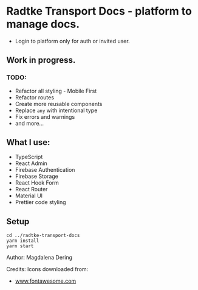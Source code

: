 # Radtke Transport Docs - platform to manage docs.

- Login to platform only for auth or invited user.

## Work in progress.

### TODO:

- Refactor all styling - Mobile First
- Refactor routes
- Create more reusable components
- Replace `any` with intentional type
- Fix errors and warnings
- and more...

## What I use:

- TypeScript
- React Admin
- Firebase Authentication
- Firebase Storage
- React Hook Form
- React Router
- Material UI
- Prettier code styling

## Setup

```
cd ../radtke-transport-docs
yarn install
yarn start
```

Author: Magdalena Dering

Credits: Icons downloaded from:

- www.fontawesome.com
